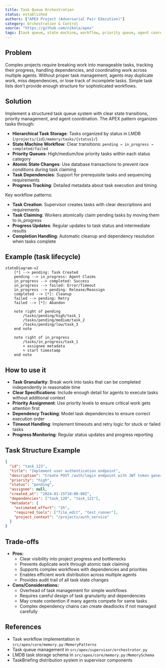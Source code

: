 ```yaml
---
title: Task Queue Orchestration
status: established
authors: ["APEX Project (Adversarial Pair EXecution)"]
category: Orchestration & Control
source: "https://github.com/nikola/apex"
tags: [task queue, state machine, workflow, priority queue, agent coordination, task lifecycle]
---
```


## Problem
Complex projects require breaking work into manageable tasks, tracking their progress, handling dependencies, and coordinating work across multiple agents. Without proper task management, agents may duplicate work, miss dependencies, or lose track of incomplete tasks. Simple task lists don't provide enough structure for sophisticated workflows.

## Solution
Implement a structured task queue system with clear state transitions, priority management, and agent coordination. The APEX pattern organizes tasks through:

- **Hierarchical Task Storage**: Tasks organized by status in LMDB (`/projects/{id}/memory/tasks/{status}/`)
- **State Machine Workflow**: Clear transitions: `pending → in_progress → completed/failed`
- **Priority Queues**: High/medium/low priority tasks within each status category
- **Atomic State Changes**: Use database transactions to prevent race conditions during task claiming
- **Task Dependencies**: Support for prerequisite tasks and sequencing requirements
- **Progress Tracking**: Detailed metadata about task execution and timing

Key workflow patterns:
- **Task Creation**: Supervisor creates tasks with clear descriptions and requirements
- **Task Claiming**: Workers atomically claim pending tasks by moving them to in_progress
- **Progress Updates**: Regular updates to task status and intermediate results
- **Completion Handling**: Automatic cleanup and dependency resolution when tasks complete

## Example (task lifecycle)
```mermaid
stateDiagram-v2
    [*] --> pending: Task Created
    pending --> in_progress: Agent Claims
    in_progress --> completed: Success
    in_progress --> failed: Error/Timeout
    in_progress --> pending: Release/Reassign
    completed --> [*]: Cleanup
    failed --> pending: Retry
    failed --> [*]: Abandon

    note right of pending
        /tasks/pending/high/task_1
        /tasks/pending/medium/task_2
        /tasks/pending/low/task_3
    end note

    note right of in_progress
        /tasks/in_progress/task_1
        + assignee metadata
        + start timestamp
    end note
```

## How to use it
- **Task Granularity**: Break work into tasks that can be completed independently in reasonable time
- **Clear Specifications**: Include enough detail for agents to execute tasks without additional context
- **Priority Assignment**: Use priority levels to ensure critical work gets attention first
- **Dependency Tracking**: Model task dependencies to ensure correct execution order
- **Timeout Handling**: Implement timeouts and retry logic for stuck or failed tasks
- **Progress Monitoring**: Regular status updates and progress reporting

## Task Structure Example
```json
{
  "id": "task_123",
  "title": "Implement user authentication endpoint",
  "description": "Create POST /auth/login endpoint with JWT token generation",
  "priority": "high",
  "status": "pending",
  "assignee": null,
  "created_at": "2024-01-15T10:00:00Z",
  "dependencies": ["task_120", "task_121"],
  "metadata": {
    "estimated_effort": "2h",
    "required_tools": ["file_edit", "test_runner"],
    "project_context": "/projects/auth_service"
  }
}
```

## Trade-offs
- **Pros:**
    - Clear visibility into project progress and bottlenecks
    - Prevents duplicate work through atomic task claiming
    - Supports complex workflows with dependencies and priorities
    - Enables efficient work distribution across multiple agents
    - Provides audit trail of all task state changes
- **Cons/Considerations:**
    - Overhead of task management for simple workflows
    - Requires careful design of task granularity and dependencies
    - May create contention if many agents compete for same tasks
    - Complex dependency chains can create deadlocks if not managed carefully

## References
- Task workflow implementation in `src/apex/core/memory.py:MemoryPatterns`
- Task queue management in `src/apex/supervisor/orchestrator.py`
- LMDB task storage schema in `src/apex/core/memory.py:MemorySchema`
- TaskBriefing distribution system in supervisor components
